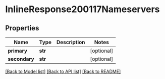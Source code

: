 # InlineResponse200117Nameservers

## Properties
Name | Type | Description | Notes
------------ | ------------- | ------------- | -------------
**primary** | **str** |  | [optional] 
**secondary** | **str** |  | [optional] 

[[Back to Model list]](../README.md#documentation-for-models) [[Back to API list]](../README.md#documentation-for-api-endpoints) [[Back to README]](../README.md)

